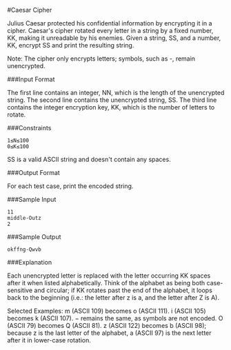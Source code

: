 #Caesar Cipher

Julius Caesar protected his confidential information by encrypting it in a cipher. Caesar's cipher rotated every letter in a string by a fixed number, KK, making it unreadable by his enemies. Given a string, SS, and a number, KK, encrypt SS and print the resulting string.

Note: The cipher only encrypts letters; symbols, such as -, remain unencrypted.

###Input Format

The first line contains an integer, NN, which is the length of the unencrypted string. 
The second line contains the unencrypted string, SS. 
The third line contains the integer encryption key, KK, which is the number of letters to rotate.

###Constraints
```
1≤N≤100 
0≤K≤100
```
SS is a valid ASCII string and doesn't contain any spaces.

###Output Format

For each test case, print the encoded string.

###Sample Input
```
11
middle-Outz
2
```
###Sample Output
```
okffng-Qwvb
```
###Explanation

Each unencrypted letter is replaced with the letter occurring KK spaces after it when listed alphabetically. Think of the alphabet as being both case-sensitive and circular; if KK rotates past the end of the alphabet, it loops back to the beginning (i.e.: the letter after z is a, and the letter after Z is A).

Selected Examples: 
m (ASCII 109) becomes o (ASCII 111). 
i (ASCII 105) becomes k (ASCII 107). 
− remains the same, as symbols are not encoded. 
O (ASCII 79) becomes Q (ASCII 81). 
z (ASCII 122) becomes b (ASCII 98); because z is the last letter of the alphabet, a (ASCII 97) is the next letter after it in lower-case rotation.
